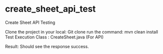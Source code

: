 # create_sheet_api_test
Create Sheet API Testing

Clone the project in your local: Git clone 
run the command:  mvn clean install
Test Execution  Class :  CreateSheet.java (For API)

Result: Should see the response success. 
